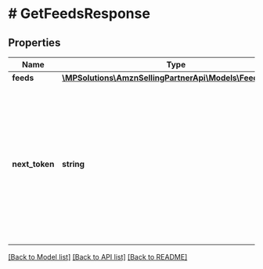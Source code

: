 # # GetFeedsResponse

## Properties

Name | Type | Description | Notes
------------ | ------------- | ------------- | -------------
**feeds** | [**\MPSolutions\AmznSellingPartnerApi\Models\Feeds\Feed[]**](Feed.md) |  |
**next_token** | **string** | Returned when the number of results exceeds pageSize. To get the next page of results, call the getFeeds operation with this token as the only parameter. | [optional]

[[Back to Model list]](../../README.md#models) [[Back to API list]](../../README.md#endpoints) [[Back to README]](../../README.md)
